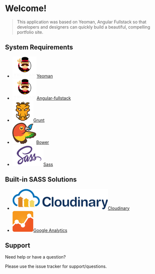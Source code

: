 # Welcome!

> This application was based on Yeoman, Angular Fullstack so that developers and designers can quickly build a beautiful, compelling portfolio site.

## System Requirements

- <img src="yeoman-logo.png" height="70px">[Yeoman](http://yeoman.io)
- <img src="yeoman-logo.png" height="70px">[Angular-fullstack](https://github.com/DaftMonk/generator-angular-fullstack)
- <img src="grunt-logo.png" height="70px">[Grunt](http://yeoman.io)
- <img src="bower-logo.png" height="70px">[Bower](http://bower.io)
- <img src="sass-logo.png" height="70px">[Sass](http://sass-lang.com/)

## Built-in SASS Solutions

- <img src="cloudinary-logo.png" height="70px">[Cloudinary](http://yeoman.io)
- <img src="google-analytics-logo.png" height="70px">[Google Analytics](http://www.google.com/analytics)

## Support

Need help or have a question?

Please use the issue tracker for support/questions.



